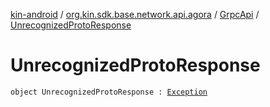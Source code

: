 [kin-android](../../index.md) / [org.kin.sdk.base.network.api.agora](../index.md) / [GrpcApi](index.md) / [UnrecognizedProtoResponse](./-unrecognized-proto-response.md)

# UnrecognizedProtoResponse

`object UnrecognizedProtoResponse : `[`Exception`](https://kotlinlang.org/api/latest/jvm/stdlib/kotlin/-exception/index.html)